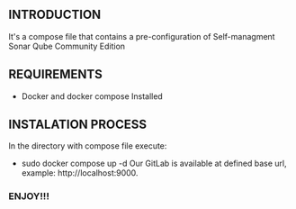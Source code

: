 ## INTRODUCTION
It's a compose file that contains a pre-configuration of Self-managment Sonar Qube Community Edition

## REQUIREMENTS
- Docker and docker compose Installed

## INSTALATION PROCESS
In the directory with compose file execute:
- sudo docker compose up -d
Our GitLab is available at defined base url, example: http://localhost:9000. 

### ENJOY!!!

